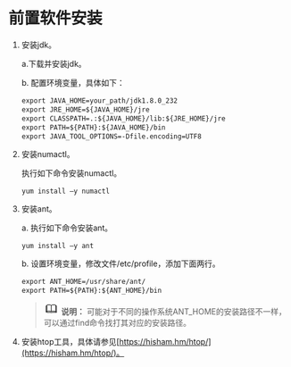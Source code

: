 # 前置软件安装<a name="ZH-CN_TOPIC_0263913281"></a>

1. 安装jdk。

   a.下载并安装jdk。

   b. 配置环境变量，具体如下：

   ```
   export JAVA_HOME=your_path/jdk1.8.0_232 
   export JRE_HOME=${JAVA_HOME}/jre 
   export CLASSPATH=.:${JAVA_HOME}/lib:${JRE_HOME}/jre 
   export PATH=${PATH}:${JAVA_HOME}/bin 
   export JAVA_TOOL_OPTIONS=-Dfile.encoding=UTF8
   ```

2.  安装numactl。

    执行如下命令安装numactl。

    ```
    yum install –y numactl
    ```

3. 安装ant。

   a. 执行如下命令安装ant。

   ```
   yum install –y ant
   ```

   b. 设置环境变量，修改文件/etc/profile，添加下面两行。

   ```
   export ANT_HOME=/usr/share/ant/ 
   export PATH=${PATH}:${ANT_HOME}/bin
   ```

   >![](public_sys-resources/icon-note.gif) **说明：** 
   >可能对于不同的操作系统ANT\_HOME的安装路径不一样，可以通过find命令找打其对应的安装路径。

4.  安装htop工具，具体请参见[https://hisham.hm/htop/](https://hisham.hm/htop/)。


